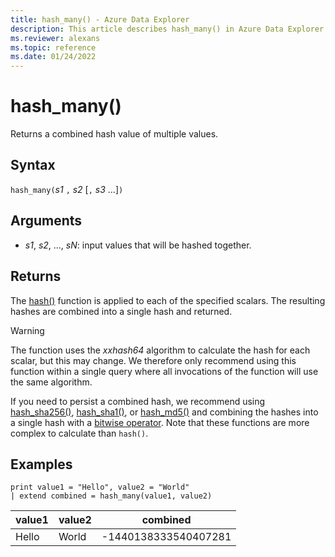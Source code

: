 ```yaml
---
title: hash_many() - Azure Data Explorer
description: This article describes hash_many() in Azure Data Explorer.
ms.reviewer: alexans
ms.topic: reference
ms.date: 01/24/2022
---
```

# hash_many()

Returns a combined hash value of multiple values.

## Syntax

`hash_many(`*s1* `,` *s2* [`,` *s3* ...]`)`

## Arguments

* *s1*, *s2*, ..., *sN*: input values that will be hashed together.

## Returns

The [hash()](hashfunction.md) function is applied to each of the specified scalars. The resulting hashes are combined into a single hash and returned.

> [!WARNING]
> The function uses the *xxhash64* algorithm to calculate the hash for each scalar, but this may change. We therefore only recommend using this function within a single query where all invocations of the function will use the same algorithm.
>
> If you need to persist a combined hash, we recommend using [hash_sha256()](sha256hashfunction.md), [hash_sha1()](sha1-hash-function.md), or [hash_md5()](md5hashfunction.md) and combining the hashes into a single hash with a [bitwise operator](binoperators.md). Note that these functions are more complex to calculate than `hash()`.

## Examples

<!-- csl: https://help.kusto.windows.net/Samples -->
```kusto
print value1 = "Hello", value2 = "World"
| extend combined = hash_many(value1, value2)
```

|value1|value2|combined|
|---|---|---|
|Hello|World|-1440138333540407281|
